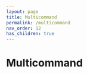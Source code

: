 ```yaml
---
layout: page
title: Multicommand
permalink: /multicommand
nav_order: 12
has_children: true
---
```


# Multicommand
